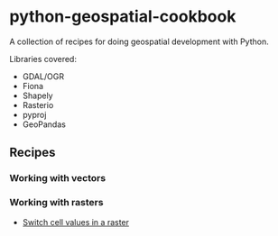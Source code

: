 # python-geospatial-cookbook

A collection of recipes for doing geospatial development with Python.

Libraries covered:

* GDAL/OGR
* Fiona
* Shapely
* Rasterio
* pyproj
* GeoPandas

## Recipes

### Working with vectors

### Working with rasters

* [Switch cell values in a raster](rasters/switch_cell_values_in_raster.py)
